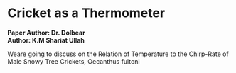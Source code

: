 # Cricket as a Thermometer
<b> Paper Author: Dr. Dolbear <br>
Author: K.M Shariat Ullah </b>

Weare going to discuss on the Relation of Temperature to the Chirp-Rate of Male Snowy Tree Crickets, Oecanthus fultoni
